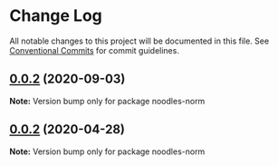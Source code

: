 # Change Log

All notable changes to this project will be documented in this file.
See [Conventional Commits](https://conventionalcommits.org) for commit guidelines.

## [0.0.2](https://github.com/geallenboy/noodles/compare/noodles-norm@0.0.2...noodles-norm@0.0.2) (2020-09-03)

**Note:** Version bump only for package noodles-norm





## [0.0.2](https://github.com/geallenboy/noodles/compare/noodles-norm@1.0.10...noodles-norm@0.0.2) (2020-04-28)

**Note:** Version bump only for package noodles-norm
